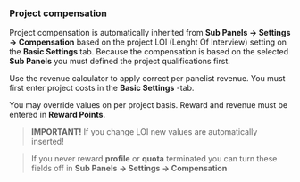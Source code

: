 ### Project compensation

Project compensation is automatically inherited from **Sub Panels -> Settings -> Compensation** based on the project LOI (Lenght Of Interview) setting on the **Basic Settings** tab. Because the compensation is based on the selected **Sub Panels** you must defined the project qualifications first.

Use the revenue calculator to apply correct per panelist revenue. You must first enter project costs in the **Basic Settings** -tab.

You may override values on per project basis. Reward and revenue must be entered in **Reward Points**.

> **IMPORTANT!** If you change LOI new values are automatically inserted!

> If you never reward **profile** or **quota** terminated you can turn these fields off in **Sub Panels -> Settings -> Compensation**
